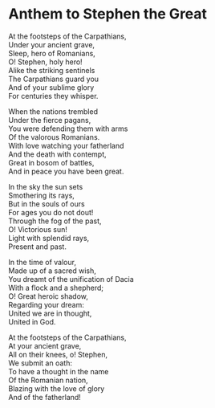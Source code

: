 # Anthem to Stephen the Great

At the footsteps of the Carpathians,\
Under your ancient grave,\
Sleep, hero of Romanians,\
O! Stephen, holy hero!\
Alike the striking sentinels\
The Carpathians guard you\
And of your sublime glory\
For centuries they whisper.

When the nations trembled\
Under the fierce pagans,\
You were defending them with arms\
Of the valorous Romanians.\
With love watching your fatherland\
And the death with contempt,\
Great in bosom of battles,\
And in peace you have been great.

In the sky the sun sets\
Smothering its rays,\
But in the souls of ours\
For ages you do not dout!\
Through the fog of the past,\
O! Victorious sun!\
Light with splendid rays,\
Present and past.

In the time of valour,\
Made up of a sacred wish,\
You dreamt of the unification of Dacia\
With a flock and a shepherd;\
O! Great heroic shadow,\
Regarding your dream:\
United we are in thought,\
United in God.

At the footsteps of the Carpathians,\
At your ancient grave,\
All on their knees, o! Stephen,\
We submit an oath:\
To have a thought in the name\
Of the Romanian nation,\
Blazing with the love of glory\
And of the fatherland!
